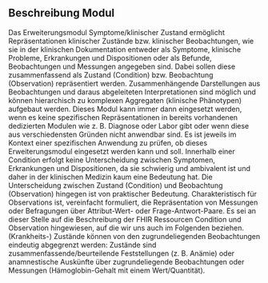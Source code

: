 ## Beschreibung Modul

Das Erweiterungsmodul Symptome/klinischer Zustand ermöglicht Repräsentationen klinischer Zustände bzw. klinischer Beobachtungen, wie sie in der klinischen Dokumentation entweder als Symptome, klinische Probleme, Erkrankungen und Dispositionen oder als Befunde, Beobachtungen und Messungen angegeben sind. Dabei sollen diese zusammenfassend als Zustand (Condition) bzw. Beobachtung (Observation) repräsentiert werden. Zusammenhängende Darstellungen aus Beobachtungen und daraus abgeleiteten Interpretationen sind möglich und können hierarchisch zu komplexen Aggregaten (klinische Phänotypen) aufgebaut werden. Dieses Modul kann immer dann eingesetzt werden, wenn es keine spezifischen Repräsentationen in bereits vorhandenen dedizierten Modulen wie z. B. Diagnose oder Labor gibt oder wenn diese aus verschiedensten Gründen nicht anwendbar sind. Es ist jeweils im Kontext einer spezifischen Anwendung zu prüfen, ob dieses Erweiterungsmodul eingesetzt werden kann und soll. Innerhalb einer Condition erfolgt keine Unterscheidung zwischen Symptomen, Erkrankungen und Dispositionen, da sie schwierig und ambivalent ist und daher in der klinischen Medizin kaum eine Bedeutung hat. Die Unterscheidung zwischen Zustand (Condition) und Beobachtung (Observation) hingegen ist von praktischer Bedeutung. Charakteristisch für Observations ist, vereinfacht formuliert, die Repräsentation von Messungen oder Befragungen über Attribut-Wert- oder Frage-Antwort-Paare. Es sei an dieser Stelle auf die Beschreibung der FHIR Ressourcen Condition und Observation hingewiesen, auf die wir uns auch im Folgenden beziehen.
(Krankheits-) Zustände können von den zugrundeliegenden Beobachtungen eindeutig abgegrenzt werden: Zustände sind zusammenfassende/beurteilende Feststellungen (z. B. Anämie) oder anamnestische Auskünfte über zugrundeliegende Beobachtungen oder Messungen (Hämoglobin-Gehalt mit einem Wert/Quantität). 